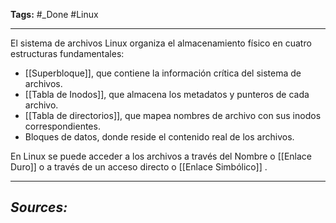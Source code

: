 **Tags:** #_Done
#Linux 
- - -
El sistema de archivos Linux organiza el almacenamiento físico en cuatro estructuras fundamentales:
- [[Superbloque]], que contiene la información crítica del sistema de archivos. 
- [[Tabla de Inodos]], que almacena los metadatos y punteros de cada archivo.
- [[Tabla de directorios]], que mapea nombres de archivo con sus inodos correspondientes.
- Bloques de datos, donde reside el contenido real de los archivos.

En Linux se puede acceder a los archivos a través del Nombre o [[Enlace Duro]]  o a través de un acceso directo o [[Enlace Simbólico]] .
- - - 
## ***Sources:***